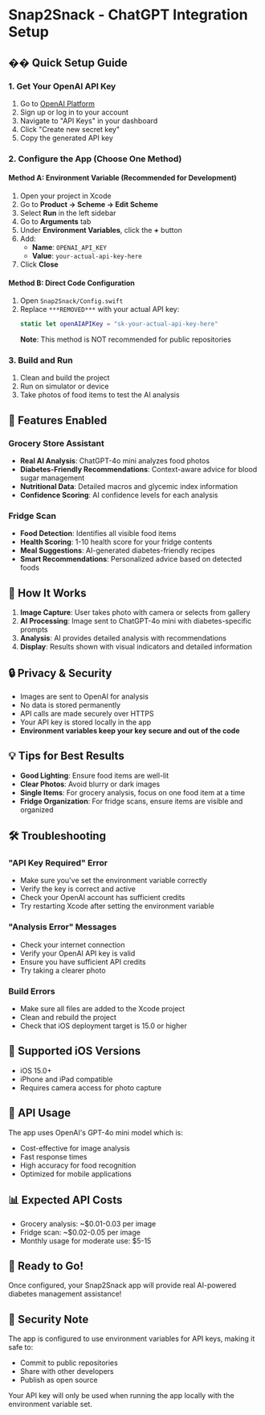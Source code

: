 # Snap2Snack - ChatGPT Integration Setup

## �� Quick Setup Guide

### 1. Get Your OpenAI API Key
1. Go to [OpenAI Platform](https://platform.openai.com/)
2. Sign up or log in to your account
3. Navigate to "API Keys" in your dashboard
4. Click "Create new secret key"
5. Copy the generated API key

### 2. Configure the App (Choose One Method)

#### Method A: Environment Variable (Recommended for Development)
1. Open your project in Xcode
2. Go to **Product → Scheme → Edit Scheme**
3. Select **Run** in the left sidebar
4. Go to **Arguments** tab
5. Under **Environment Variables**, click the **+** button
6. Add:
   - **Name**: `OPENAI_API_KEY`
   - **Value**: `your-actual-api-key-here`
7. Click **Close**

#### Method B: Direct Code Configuration
1. Open `Snap2Snack/Config.swift`
2. Replace `***REMOVED***` with your actual API key:
   ```swift
   static let openAIAPIKey = "sk-your-actual-api-key-here"
   ```
   **Note**: This method is NOT recommended for public repositories

### 3. Build and Run
1. Clean and build the project
2. Run on simulator or device
3. Take photos of food items to test the AI analysis

## 🔧 Features Enabled

### Grocery Store Assistant
- **Real AI Analysis**: ChatGPT-4o mini analyzes food photos
- **Diabetes-Friendly Recommendations**: Context-aware advice for blood sugar management
- **Nutritional Data**: Detailed macros and glycemic index information
- **Confidence Scoring**: AI confidence levels for each analysis

### Fridge Scan
- **Food Detection**: Identifies all visible food items
- **Health Scoring**: 1-10 health score for your fridge contents
- **Meal Suggestions**: AI-generated diabetes-friendly recipes
- **Smart Recommendations**: Personalized advice based on detected foods

## 🎯 How It Works

1. **Image Capture**: User takes photo with camera or selects from gallery
2. **AI Processing**: Image sent to ChatGPT-4o mini with diabetes-specific prompts
3. **Analysis**: AI provides detailed analysis with recommendations
4. **Display**: Results shown with visual indicators and detailed information

## 🔒 Privacy & Security

- Images are sent to OpenAI for analysis
- No data is stored permanently
- API calls are made securely over HTTPS
- Your API key is stored locally in the app
- **Environment variables keep your key secure and out of the code**

## 💡 Tips for Best Results

- **Good Lighting**: Ensure food items are well-lit
- **Clear Photos**: Avoid blurry or dark images
- **Single Items**: For grocery analysis, focus on one food item at a time
- **Fridge Organization**: For fridge scans, ensure items are visible and organized

## 🛠 Troubleshooting

### "API Key Required" Error
- Make sure you've set the environment variable correctly
- Verify the key is correct and active
- Check your OpenAI account has sufficient credits
- Try restarting Xcode after setting the environment variable

### "Analysis Error" Messages
- Check your internet connection
- Verify your OpenAI API key is valid
- Ensure you have sufficient API credits
- Try taking a clearer photo

### Build Errors
- Make sure all files are added to the Xcode project
- Clean and rebuild the project
- Check that iOS deployment target is 15.0 or higher

## 📱 Supported iOS Versions

- iOS 15.0+
- iPhone and iPad compatible
- Requires camera access for photo capture

## 🔄 API Usage

The app uses OpenAI's GPT-4o mini model which is:
- Cost-effective for image analysis
- Fast response times
- High accuracy for food recognition
- Optimized for mobile applications

## 📊 Expected API Costs

- Grocery analysis: ~$0.01-0.03 per image
- Fridge scan: ~$0.02-0.05 per image
- Monthly usage for moderate use: $5-15

## 🎉 Ready to Go!

Once configured, your Snap2Snack app will provide real AI-powered diabetes management assistance!

## 🔐 Security Note

The app is configured to use environment variables for API keys, making it safe to:
- Commit to public repositories
- Share with other developers
- Publish as open source

Your API key will only be used when running the app locally with the environment variable set.
